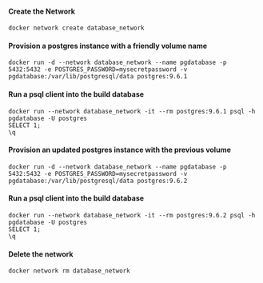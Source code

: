 
#### Create the Network
```
docker network create database_network
```

#### Provision a postgres instance with a friendly volume name
```
docker run -d --network database_network --name pgdatabase -p 5432:5432 -e POSTGRES_PASSWORD=mysecretpassword -v pgdatabase:/var/lib/postgresql/data postgres:9.6.1
```

#### Run a psql client into the build database
```
docker run --network database_network -it --rm postgres:9.6.1 psql -h pgdatabase -U postgres
SELECT 1;
\q
```

#### Provision an updated postgres instance with the previous volume 
```
docker run -d --network database_network --name pgdatabase -p 5432:5432 -e POSTGRES_PASSWORD=mysecretpassword -v pgdatabase:/var/lib/postgresql/data postgres:9.6.2
```

#### Run a psql client into the build database
```
docker run --network database_network -it --rm postgres:9.6.2 psql -h pgdatabase -U postgres
SELECT 1;
\q
```

#### Delete the network
```
docker network rm database_network
```